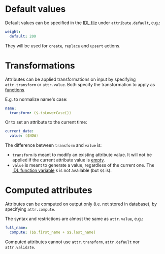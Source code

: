 # Default values

Default values can be specified in the [IDL file](idl.md)
under `attribute.default`, e.g.:

```yml
weight:
  default: 200
```

They will be used for `create`, `replace` and `upsert` actions.

# Transformations

Attributes can be applied transformations on input by specifying
`attr.transform` or `attr.value`.
Both specify the transformation to apply as [functions](functions.md).

E.g. to normalize name's case:

```yml
name:
  transform: ($.toLowerCase())
```

Or to set an attribute to the current time:

```yml
current_date:
  value: ($NOW)
```

The difference between `transform` and `value` is:
  - `transform` is meant to modify an existing attribute value.
    It will not be applied if the current attribute value is
    [empty](models.md#empty-values).
  - `value` is meant to generate a value, regardless of the current one.
    The [IDL function variable](functions.md#idl-function-variables)
    `$` is not available (but `$$` is).

# Computed attributes

Attributes can be computed on output only (i.e. not stored in database),
by specifying `attr.compute`.

The syntax and restrictions are almost the same as `attr.value`, e.g.:

```yml
full_name:
  compute: ($$.first_name + $$.last_name)
```

Computed attributes cannot use `attr.transform`, `attr.default`
nor `attr.validate`.
